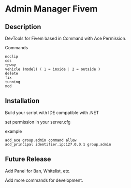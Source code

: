 # Admin Manager Fivem

## Description

DevTools for Fivem based in Command with Ace Permission.

Commands 

```
noclip
cds
tpway
vehicle (model) ( 1 = inside | 2 = outside )
delete
fix
tunning
mod
```

## Installation

Build your script with IDE compatible with .NET

set permission in your server.cfg

example
```
add_ace group.admin command allow
add_principal identifier.ip:127.0.0.1 group.admin
```

## Future Release

Add Panel for Ban, Whitelist, etc.

Add more commands for development. 
